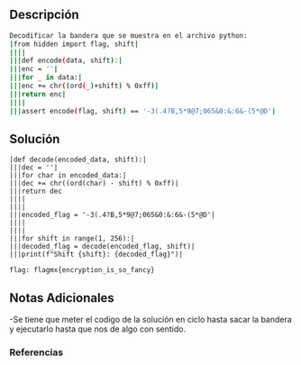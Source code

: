 ## Descripción 
```bash
Decodificar la bandera que se muestra en el archivo python: 
|from hidden import flag, shift|
||||
|||def encode(data, shift):|
|||enc = ''|
|||for _ in data:|
|||enc += chr((ord(_)+shift) % 0xff)|
|||return enc|
||||
|||assert encode(flag, shift) == '-3(.4?B,5*9@7;065&0:&:6&-(5*@D'|
```
[](https://github.com/armandoportillo0101/Seguridad-de-Redes/blob/main/Plantilla.md#objetivo)
## Solución
```
|def decode(encoded_data, shift):|
|||dec = ''|
|||for char in encoded_data:|
|||dec += chr((ord(char) - shift) % 0xff)|
|||return dec
||||
||||
|||encoded_flag = '-3(.4?B,5*9@7;065&0:&:6&-(5*@D'|
||||
||||
|||for shift in range(1, 256):|
|||decoded_flag = decode(encoded_flag, shift)|
|||print(f"Shift {shift}: {decoded_flag}")|

flag: flagmx{encryption_is_so_fancy}
```
[](https://github.com/armandoportillo0101/Seguridad-de-Redes/blob/main/Plantilla.md#soluci%C3%B3n)

## Notas Adicionales
-Se tiene que meter el codigo de la solución en ciclo hasta sacar la bandera y ejecutarlo hasta que nos de algo con sentido.
[](https://github.com/armandoportillo0101/Seguridad-de-Redes/blob/main/Plantilla.md#notas-adicionales)

### Referencias